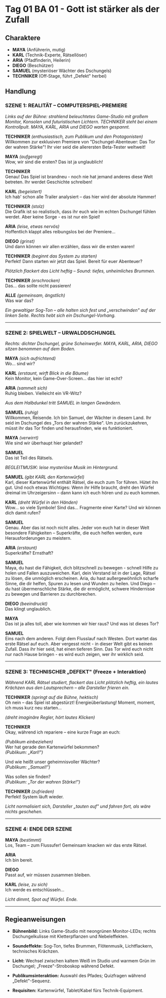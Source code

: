 # Tag 01 BA 01 - Gott ist stärker als der Zufall


## Charaktere

- **MAYA** (Anführerin, mutig)
- **KARL** (Technik-Experte, Rätsellöser)
- **ARIA** (Pfadfinderin, Heilerin)
- **DIEGO** (Beschützer)
- **SAMUEL** (mysteriöser Wächter des Dschungels)
- **TECHNIKER** (Off‐Stage, führt „Defekt" herbei)

## Handlung

### SZENE 1: REALITÄT – COMPUTERSPIEL-PREMIERE

*Links auf der Bühne: strahlend beleuchtetes Game-Studio mit großem Monitor, Konsolen und futuristischen Lichtern. TECHNIKER steht bei einem Kontrollpult. MAYA, KARL, ARIA und DIEGO warten gespannt.*

**TECHNIKER** *(enthusiastisch, zum Publikum und den Protagonisten)*  
Willkommen zur exklusiven Premiere von "Dschungel-Abenteuer: Das Tor der wahren Stärke"! Ihr vier seid die allerersten Beta-Tester weltweit!

**MAYA** *(aufgeregt)*  
Wow, wir sind die ersten? Das ist ja unglaublich!

**TECHNIKER**  
Genau! Das Spiel ist brandneu - noch nie hat jemand anderes diese Welt betreten. Ihr werdet Geschichte schreiben!

**KARL** *(begeistert)*  
Ich hab' schon alle Trailer analysiert – das hier wird der absolute Hammer!

**TECHNIKER** *(stolz)*  
Die Grafik ist so realistisch, dass ihr euch wie im echten Dschungel fühlen werdet. Aber keine Sorge - es ist nur ein Spiel!

**ARIA** *(leise, etwas nervös)*  
Hoffentlich klappt alles reibungslos bei der Premiere...

**DIEGO** *(grinst)*  
Und dann können wir allen erzählen, dass wir die ersten waren!

**TECHNIKER** *(beginnt das System zu starten)*  
Perfekt! Dann starten wir jetzt das Spiel. Bereit für euer Abenteuer?

*Plötzlich flackert das Licht heftig – Sound: tiefes, unheimliches Brummen.*

**TECHNIKER** *(erschrocken)*  
Das... das sollte nicht passieren!

**ALLE** *(gemeinsam, ängstlich)*  
Was war das?

*Ein gewaltiger Sog-Ton – alle halten sich fest und „verschwinden" auf der linken Seite. Rechts hebt sich ein Dschungel-Vorhang.*

---

### SZENE 2: SPIELWELT – URWALDDSCHUNGEL

*Rechts: dichter Dschungel, grüne Scheinwerfer. MAYA, KARL, ARIA, DIEGO sitzen benommen auf dem Boden.*

**MAYA** *(sich aufrichtend)*  
Wo… sind wir?

**KARL** *(erstaunt, wirft Blick in die Bäume)*  
Kein Monitor, kein Game-Over-Screen… das hier ist echt?

**ARIA** *(sammelt sich)*  
Ruhig bleiben. Vielleicht ein VR-Witz?

*Aus dem Halbdunkel tritt SAMUEL in langen Gewändern.*

**SAMUEL** *(ruhig)*  
Willkommen, Reisende. Ich bin Samuel, der Wächter in diesem Land. Ihr seid im Dschungel des „Tors der wahren Stärke". Um zurückzukehren, müsst ihr das Tor finden und herausfinden, wie es funktioniert.

**MAYA** *(verwirrt)*  
Wie sind wir überhaupt hier gelandet?

**SAMUEL**  
Das ist Teil des Rätsels.

*BEGLEITMUSIK: leise mysteriöse Musik im Hintergrund.*

**SAMUEL** *(gibt KARL den Kartenwürfel)*  
Karl, dieser Kartenwürfel enthält Rätsel, die euch zum Tor führen. Hütet ihn gut. Und noch etwas Wichtiges: Wenn ihr Hilfe braucht, dreht den Würfel dreimal im Uhrzeigersinn – dann kann ich euch hören und zu euch kommen.

**KARL** *(dreht Würfel in den Händen)*  
Wow… so viele Symbole! Sind das... Fragmente einer Karte? Und wir können dich damit rufen?

**SAMUEL**  
Genau. Aber das ist noch nicht alles. Jeder von euch hat in dieser Welt besondere Fähigkeiten – Superkräfte, die euch helfen werden, eure Herausforderungen zu meistern.

**ARIA** *(erstaunt)*  
Superkräfte? Ernsthaft?

**SAMUEL**  
Maya, du hast die Fähigkeit, dich blitzschnell zu bewegen - schnell Hilfe zu holen und Fallen auszuweichen. Karl, dein Verstand ist in der Lage, Rätsel zu lösen, die unmöglich erscheinen. Aria, du hast außergewöhnlich scharfe Sinne, die dir helfen, Spuren zu lesen und Wunden zu heilen. Und Diego – du hast übermenschliche Stärke, die dir ermöglicht, schwere Hindernisse zu bewegen und Barrieren zu durchbrechen.

**DIEGO** *(beeindruckt)*  
Das klingt unglaublich.

**MAYA**  
Das ist ja alles toll, aber wie kommen wir hier raus? Und was ist dieses Tor?

**SAMUEL**  
Eins nach dem anderen. Folgt dem Flusslauf nach Westen. Dort wartet das erste Rätsel auf euch. Aber vergesst nicht - in dieser Welt gibt es keinen Zufall. Dass ihr hier seid, hat einen tieferen Sinn. Das Tor wird euch nicht nur nach Hause bringen - es wird euch zeigen, wer ihr wirklich seid.

---

### SZENE 3: TECHNISCHER „DEFEKT" (Freeze + Interaktion)

*Während KARL Rätsel studiert, flackert das Licht plötzlich heftig, ein lautes Krächzen aus den Lautsprechern – alle Darsteller frieren ein.*

**TECHNIKER** *(springt auf die Bühne, hektisch)*  
Oh nein – das Spiel ist abgestürzt! Energieüberlastung! Moment, moment, ich muss kurz neu starten…

*(dreht imaginäre Regler, hört lautes Klicken)*

**TECHNIKER**  
Okay, während ich repariere – eine kurze Frage an euch:

*(Publikum einbeziehen)*  
Wer hat gerade den Kartenwürfel bekommen?  
*(Publikum: „Karl!")*  

Und wie heißt unser geheimnisvoller Wächter?  
*(Publikum: „Samuel!")*  

Was sollen sie finden?  
*(Publikum: „Tor der wahren Stärke!")*

**TECHNIKER** *(zufrieden)*  
Perfekt! System läuft wieder.

*Licht normalisiert sich, Darsteller „tauten auf" und fahren fort, als wäre nichts geschehen.*

---

### SZENE 4: ENDE DER SZENE

**MAYA** *(bestimmt)*  
Los, Team – zum Flussufer! Gemeinsam knacken wir das erste Rätsel.

**ARIA**  
Ich bin bereit.

**DIEGO**  
Passt auf, wir müssen zusammen bleiben.

**KARL** *(leise, zu sich)*  
Ich werde es entschlüsseln…

*Licht dimmt, Spot auf Würfel. Ende.*

---

## Regieanweisungen

- **Bühnenbild:** Links Game-Studio mit neongrünen Monitor-LEDs; rechts Dschungelkulisse mit Kletterpflanzen und Nebeleffekten.

- **Soundeffekte:** Sog-Ton, tiefes Brummen, Flötenmusik, Lichtflackern, technisches Krächzen.

- **Licht:** Wechsel zwischen kaltem Weiß im Studio und warmem Grün im Dschungel; „Freeze"-Stroboskop während Defekt.

- **Publikumsinteraktion:** Auswahl des Pfades; Quizfragen während „Defekt"-Sequenz.

- **Requisiten:** Kartenwürfel, Tablet/Kabel fürs Technik-Equipment.
